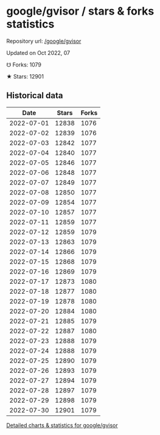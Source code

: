 # google/gvisor / stars & forks statistics

Repository url: [/google/gvisor](https://github.com/google/gvisor)

Updated on Oct 2022, 07

☋ Forks: 1079

★ Stars: 12901

## Historical data
| Date | Stars | Forks |
|------|-------|-------|
| 2022-07-01 | 12838 | 1076 | 
| 2022-07-02 | 12839 | 1076 | 
| 2022-07-03 | 12842 | 1077 | 
| 2022-07-04 | 12840 | 1077 | 
| 2022-07-05 | 12846 | 1077 | 
| 2022-07-06 | 12848 | 1077 | 
| 2022-07-07 | 12849 | 1077 | 
| 2022-07-08 | 12850 | 1077 | 
| 2022-07-09 | 12854 | 1077 | 
| 2022-07-10 | 12857 | 1077 | 
| 2022-07-11 | 12859 | 1077 | 
| 2022-07-12 | 12859 | 1079 | 
| 2022-07-13 | 12863 | 1079 | 
| 2022-07-14 | 12866 | 1079 | 
| 2022-07-15 | 12868 | 1079 | 
| 2022-07-16 | 12869 | 1079 | 
| 2022-07-17 | 12873 | 1080 | 
| 2022-07-18 | 12877 | 1080 | 
| 2022-07-19 | 12878 | 1080 | 
| 2022-07-20 | 12884 | 1080 | 
| 2022-07-21 | 12885 | 1079 | 
| 2022-07-22 | 12887 | 1080 | 
| 2022-07-23 | 12888 | 1079 | 
| 2022-07-24 | 12888 | 1079 | 
| 2022-07-25 | 12890 | 1079 | 
| 2022-07-26 | 12893 | 1079 | 
| 2022-07-27 | 12894 | 1079 | 
| 2022-07-28 | 12897 | 1079 | 
| 2022-07-29 | 12898 | 1079 | 
| 2022-07-30 | 12901 | 1079 | 


[Detailed charts & statistics for google/gvisor](https://reviewgithub.com/rep/google/gvisor)
